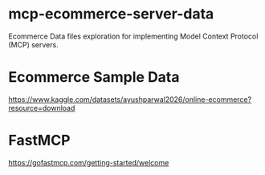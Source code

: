 # mcp-ecommerce-server-data
Ecommerce Data files exploration for implementing Model Context Protocol (MCP) servers.

# Ecommerce Sample Data
https://www.kaggle.com/datasets/ayushparwal2026/online-ecommerce?resource=download

# FastMCP 
https://gofastmcp.com/getting-started/welcome

# 